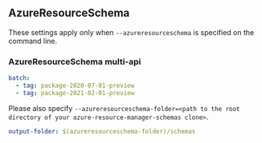 ## AzureResourceSchema

These settings apply only when `--azureresourceschema` is specified on the command line.

### AzureResourceSchema multi-api

``` yaml $(azureresourceschema) && $(multiapi)
batch:
  - tag: package-2020-07-01-preview
  - tag: package-2021-02-01-preview

```

Please also specify `--azureresourceschema-folder=<path to the root directory of your azure-resource-manager-schemas clone>`.

``` yaml $(azureresourceschema)
output-folder: $(azureresourceschema-folder)/schemas
```
